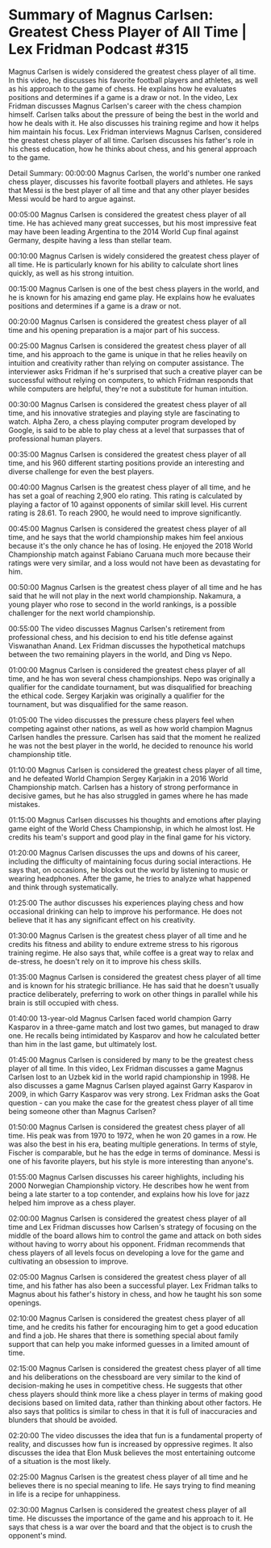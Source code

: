 # Summary of Magnus Carlsen: Greatest Chess Player of All Time | Lex Fridman Podcast #315

Magnus Carlsen is widely considered the greatest chess player of all time. In this video, he discusses his favorite football players and athletes, as well as his approach to the game of chess. He explains how he evaluates positions and determines if a game is a draw or not.
In the video, Lex Fridman discusses Magnus Carlsen's career with the chess champion himself. Carlsen talks about the pressure of being the best in the world and how he deals with it. He also discusses his training regime and how it helps him maintain his focus.
Lex Fridman interviews Magnus Carlsen, considered the greatest chess player of all time. Carlsen discusses his father's role in his chess education, how he thinks about chess, and his general approach to the game.

Detail Summary: 
00:00:00
Magnus Carlsen, the world's number one ranked chess player, discusses his favorite football players and athletes. He says that Messi is the best player of all time and that any other player besides Messi would be hard to argue against.

00:05:00
Magnus Carlsen is considered the greatest chess player of all time. He has achieved many great successes, but his most impressive feat may have been leading Argentina to the 2014 World Cup final against Germany, despite having a less than stellar team.

00:10:00
Magnus Carlsen is widely considered the greatest chess player of all time. He is particularly known for his ability to calculate short lines quickly, as well as his strong intuition.

00:15:00
Magnus Carlsen is one of the best chess players in the world, and he is known for his amazing end game play. He explains how he evaluates positions and determines if a game is a draw or not.

00:20:00
Magnus Carlsen is considered the greatest chess player of all time and his opening preparation is a major part of his success.

00:25:00
Magnus Carlsen is considered the greatest chess player of all time, and his approach to the game is unique in that he relies heavily on intuition and creativity rather than relying on computer assistance. The interviewer asks Fridman if he's surprised that such a creative player can be successful without relying on computers, to which Fridman responds that while computers are helpful, they're not a substitute for human intuition.

00:30:00
Magnus Carlsen is considered the greatest chess player of all time, and his innovative strategies and playing style are fascinating to watch. Alpha Zero, a chess playing computer program developed by Google, is said to be able to play chess at a level that surpasses that of professional human players.

00:35:00
Magnus Carlsen is considered the greatest chess player of all time, and his 960 different starting positions provide an interesting and diverse challenge for even the best players.

00:40:00
Magnus Carlsen is the greatest chess player of all time, and he has set a goal of reaching 2,900 elo rating. This rating is calculated by playing a factor of 10 against opponents of similar skill level. His current rating is 28.61. To reach 2900, he would need to improve significantly.

00:45:00
Magnus Carlsen is considered the greatest chess player of all time, and he says that the world championship makes him feel anxious because it's the only chance he has of losing. He enjoyed the 2018 World Championship match against Fabiano Caruana much more because their ratings were very similar, and a loss would not have been as devastating for him.

00:50:00
Magnus Carlsen is the greatest chess player of all time and he has said that he will not play in the next world championship. Nakamura, a young player who rose to second in the world rankings, is a possible challenger for the next world championship.

00:55:00
The video discusses Magnus Carlsen's retirement from professional chess, and his decision to end his title defense against Viswanathan Anand. Lex Fridman discusses the hypothetical matchups between the two remaining players in the world, and Ding vs Nepo.

01:00:00
Magnus Carlsen is considered the greatest chess player of all time, and he has won several chess championships. Nepo was originally a qualifier for the candidate tournament, but was disqualified for breaching the ethical code. Sergey Karjakin was originally a qualifier for the tournament, but was disqualified for the same reason.

01:05:00
The video discusses the pressure chess players feel when competing against other nations, as well as how world champion Magnus Carlsen handles the pressure. Carlsen has said that the moment he realized he was not the best player in the world, he decided to renounce his world championship title.

01:10:00
Magnus Carlsen is considered the greatest chess player of all time, and he defeated World Champion Sergey Karjakin in a 2016 World Championship match. Carlsen has a history of strong performance in decisive games, but he has also struggled in games where he has made mistakes.

01:15:00
Magnus Carlsen discusses his thoughts and emotions after playing game eight of the World Chess Championship, in which he almost lost. He credits his team's support and good play in the final game for his victory.

01:20:00
Magnus Carlsen discusses the ups and downs of his career, including the difficulty of maintaining focus during social interactions. He says that, on occasions, he blocks out the world by listening to music or wearing headphones. After the game, he tries to analyze what happened and think through systematically.

01:25:00
The author discusses his experiences playing chess and how occasional drinking can help to improve his performance. He does not believe that it has any significant effect on his creativity.

01:30:00
Magnus Carlsen is the greatest chess player of all time and he credits his fitness and ability to endure extreme stress to his rigorous training regime. He also says that, while coffee is a great way to relax and de-stress, he doesn't rely on it to improve his chess skills.

01:35:00
Magnus Carlsen is considered the greatest chess player of all time and is known for his strategic brilliance. He has said that he doesn't usually practice deliberately, preferring to work on other things in parallel while his brain is still occupied with chess.

01:40:00
13-year-old Magnus Carlsen faced world champion Garry Kasparov in a three-game match and lost two games, but managed to draw one. He recalls being intimidated by Kasparov and how he calculated better than him in the last game, but ultimately lost.

01:45:00
Magnus Carlsen is considered by many to be the greatest chess player of all time. In this video, Lex Fridman discusses a game Magnus Carlsen lost to an Uzbek kid in the world rapid championship in 1998. He also discusses a game Magnus Carlsen played against Garry Kasparov in 2009, in which Garry Kasparov was very strong. Lex Fridman asks the Goat question - can you make the case for the greatest chess player of all time being someone other than Magnus Carlsen?

01:50:00
Magnus Carlsen is considered the greatest chess player of all time. His peak was from 1970 to 1972, when he won 20 games in a row. He was also the best in his era, beating multiple generations. In terms of style, Fischer is comparable, but he has the edge in terms of dominance. Messi is one of his favorite players, but his style is more interesting than anyone's.

01:55:00
Magnus Carlsen discusses his career highlights, including his 2000 Norwegian Championship victory. He describes how he went from being a late starter to a top contender, and explains how his love for jazz helped him improve as a chess player.

02:00:00
Magnus Carlsen is considered the greatest chess player of all time and Lex Fridman discusses how Carlsen's strategy of focusing on the middle of the board allows him to control the game and attack on both sides without having to worry about his opponent. Fridman recommends that chess players of all levels focus on developing a love for the game and cultivating an obsession to improve.

02:05:00
Magnus Carlsen is considered the greatest chess player of all time, and his father has also been a successful player. Lex Fridman talks to Magnus about his father's history in chess, and how he taught his son some openings.

02:10:00
Magnus Carlsen is considered the greatest chess player of all time, and he credits his father for encouraging him to get a good education and find a job. He shares that there is something special about family support that can help you make informed guesses in a limited amount of time.

02:15:00
Magnus Carlsen is considered the greatest chess player of all time and his deliberations on the chessboard are very similar to the kind of decision-making he uses in competitive chess. He suggests that other chess players should think more like a chess player in terms of making good decisions based on limited data, rather than thinking about other factors. He also says that politics is similar to chess in that it is full of inaccuracies and blunders that should be avoided.

02:20:00
The video discusses the idea that fun is a fundamental property of reality, and discusses how fun is increased by oppressive regimes. It also discusses the idea that Elon Musk believes the most entertaining outcome of a situation is the most likely.

02:25:00
Magnus Carlsen is the greatest chess player of all time and he believes there is no special meaning to life. He says trying to find meaning in life is a recipe for unhappiness.

02:30:00
Magnus Carlsen is considered the greatest chess player of all time. He discusses the importance of the game and his approach to it. He says that chess is a war over the board and that the object is to crush the opponent's mind.

